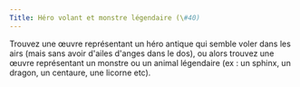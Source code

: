```yaml
---
Title: Héro volant et monstre légendaire (\#40)
---
```


Trouvez une œuvre représentant un héro antique qui semble voler dans les airs (mais sans avoir d'ailes d'anges dans le dos), ou alors trouvez une œuvre représentant un monstre ou un animal légendaire (ex : un sphinx, un dragon, un centaure, une licorne etc).
